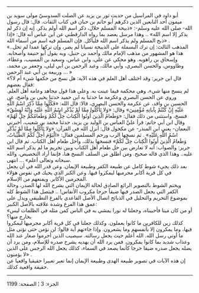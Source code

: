 ------------------------------------------------------------------------

أبو داود في المراسيل من حديث ثور بن يزيد عن الصلت السدوسيّ مولى سويد بن
ميمون أحد التابعين الذين ذكرهم أبو حاتم بن حبان في كتاب الثقات. قال: قال
رسول الله- صلى الله عليه وسلم-: «ذبيحة المسلم حلال، ذكر اسم الله أولم
يذكر. إنه إن ذكر لم يذكر إلا اسم الله» .. وهذا مرسل يعضد بما رواه
الدارقطني عن ابن عباس أنه قال: «إذا ذبح المسلم ولم يذكر اسم الله فليأكل.
فإن المسلم فيه اسم من أسماء الله» .  
«المذهب الثالث: إن ترك البسملة على الذبيحة نسيانا لم يضر، وإن تركها عمدا
لم تحل.. هذا هو المشهور من مذهب الإمام مالك وأحمد بن حنبل، وبه يقول أبو
حنيفة وأصحابه. وإسحاق بن راهويه. وهو محكي عن علي، وابن عباس، وسعيد بن
المسيب، وعطاء، وطاووس، والحسن البصري، وأبي مالك، وعبد الرحمن بن أبي
ليلى، وجعفر بن محمد، وربيعة بن أبي عبد الرحمن ... »  
«قال ابن جرير: وقد اختلف أهل العلم في هذه الآية: هل نسخ من حكمها شيء أم
لا؟ فقال بعضهم:  
لم ينسخ منها شيء، وهي محكمة فيما عينت به. وعلى هذا قول مجاهد وعامة أهل
العلم. وروي عن الحسن البصري وعكرمة ما حدثنا به ابن حميد حدثنا يحيى بن
واضح، عن الحسين بن واقد، عن عكرمة والحسن البصري، قالا: قال الله: «فَكُلُوا
مِمَّا ذُكِرَ اسْمُ اللَّهِ عَلَيْهِ إِنْ كُنْتُمْ بِآياتِهِ مُؤْمِنِينَ» وقال: «وَلا تَأْكُلُوا مِمَّا لَمْ
يُذْكَرِ اسْمُ اللَّهِ عَلَيْهِ وَإِنَّهُ لَفِسْقٌ» فنسخ، واستثنى من ذلك فقال: «وَطَعامُ الَّذِينَ
أُوتُوا الْكِتابَ حِلٌّ لَكُمْ وَطَعامُكُمْ حِلٌّ لَهُمْ» وقال ابن أبي حاتم: قرأ عليَّ العباس بن
الوليد بن يزيد، حدثنا محمد بن شعيب، أخبرني النعمان- يعني ابن المنذر- عن
مكحول قال: أنزل الله في القرآن: «وَلا تَأْكُلُوا مِمَّا لَمْ يُذْكَرِ اسْمُ اللَّهِ عَلَيْهِ» .
ثم نسخها الرب ورحم المسلمين فقال: «الْيَوْمَ أُحِلَّ لَكُمُ الطَّيِّباتُ، وَطَعامُ الَّذِينَ
أُوتُوا الْكِتابَ حِلٌّ لَكُمْ» فنسخها بذلك، وأحل طعام أهل الكتاب. ثم قال ابن جرير:
والصواب: أنه لا تعارض بين حل طعام أهل الكتاب وبين تحريم ما لم يذكر اسم
الله عليه.. وهذا الذي قاله صحيح. ومن أطلق من السلف النسخ هنا، فإنما أراد
التخصيص، والله سبحانه وتعالى أعلم» ... انتهى.  
بعد ذلك يجيء شوط كامل عن طبيعة الكفر وطبيعة الإيمان. وعن قدر الله في أن
يجعل في كل قرية أكابر مجرميها ليمكروا فيها. وعن الكبر الذي يحيك في نفوس
هؤلاء المجرمين الأكابر. ويمنعهم من الإسلام.  
ويختم الشوط بالتصوير الرائع الصادق لحالة الإيمان التي يشرح الله لها
الصدر، وحالة الكفر التي يجعل الصدر فيها ضيقاً حرجا مكروب الأنفاس! ..
فيتصل هذا الشوط كله بموضوع التحريم والتحليل في الذبائح اتصال الأصل
القاعدي بالفرع التطبيقي ويدل على عمق هذا الفرع وشدة علاقته بالأصل
الكبير:  
«أو من كان ميتا فأحييناه، وجعلنا له نورا يمشي به في الناس كمن مثله في
الظلمات ليس بخارج منها؟  
كذلك زين للكافرين ما كانوا يعملون. وكذلك جعلنا في كل قرية أكابر مجرميها
ليمكروا فيها، وما يمكرون إلا بأنفسهم وما يشعرون. وإذا جاءتهم آية قالوا:
لن نؤمن حتى نؤتى مثل ما أوتي رسل الله. الله أعلم حيث يجعل رسالته. سيصيب
الذين أجرموا صغار عند الله وعذاب شديد بما كانوا يمكرون. فمن يرد الله أن
يهديه يشرح صدره للإسلام، ومن يرد أن يضله يجعل صدره ضيقا حرجا كأنما يصعد
في السماء، كذلك يجعل الله الرجس على الذين لا يؤمنون» .  
إن هذه الآيات في تصوير طبيعة الهدى وطبيعة الإيمان إنما تعبر تعبيرا
حقيقيا واقعيا عن حقيقة واقعية كذلك.

------------------------------------------------------------------------

الجزء: 3 ¦ الصفحة: 1199

